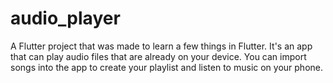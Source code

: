 # audio_player

A Flutter project that was made to learn a few things in Flutter. It's an app that can play audio files that are already on your device. You can import songs into the app to create your playlist and listen to music on your phone.

